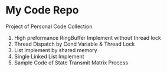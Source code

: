 My Code Repo
==============

Project of Personal Code Collection
1. High preformance RingBuffer Implement without thread lock
2. Thread Dispatch by Cond Variable & Thread Lock
3. List Implement by shared memory
4. Single Linked List Implement
5. Sample Code of State Transmit Matrix Process
